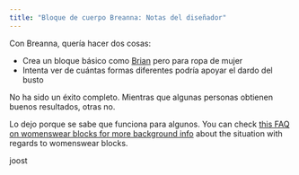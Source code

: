 ```yaml
---
title: "Bloque de cuerpo Breanna: Notas del diseñador"
---
```


Con Breanna, quería hacer dos cosas:

- Crea un bloque básico como [Brian](/designs/brian) pero para ropa de mujer
- Intenta ver de cuántas formas diferentes podría apoyar el dardo del busto

No ha sido un éxito completo. Mientras que algunas personas obtienen buenos resultados, otras no.

Lo dejo porque se sabe que funciona para algunos. You can check [this FAQ on womenswear blocks for more background info](/docs/faq/womenswear-blocks) about the situation with regards to womenswear blocks.

joost

